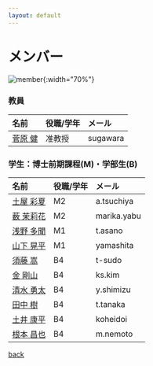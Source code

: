 ```yaml
---
layout: default
---
```


# メンバー

![member](/fig/member.jpg){:width="70%"}

### 教員

|名前                          | 役職/学年  | メール    |
|:-----------------------------|:-----------|:----------|
|[菅原 健](member/sugawara)    | 准教授     | sugawara  |

### 学生：博士前期課程(M)・学部生(B)

|名前                          | 役職/学年  | メール      |
|:-----------------------------|:-----------|:------------|
|[土屋 彩夏](member/tsuchiya)  | M2         | a.tsuchiya  |
|[薮 茉莉花](member/yabu)      | M2         | marika.yabu |
|[浅野 多聞](member/asano)     | M1         | t.asano     |
|[山下 晃平](member/yamashita) | M1         | yamashita   |
|[須藤 嵩](member/sudo)        | B4         | t-sudo      |
|[金 剛山](member/kim)         | B4         | ks.kim      |
|[清水 勇太](member/shimizu)   | B4         | y.shimizu   |
|[田中 樹](member/tanaka)      | B4         | t.tanaka    |
|[土井 康平](member/doi)       | B4         | koheidoi    |
|[根本 昌也](member/nemoto)    | B4         | m.nemoto    |

[back](./)
